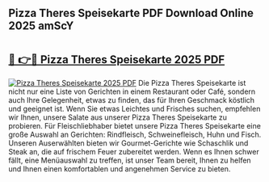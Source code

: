 ## Pizza Theres Speisekarte PDF Download Online 2025 amScY

# <h2><a href="http://gcazif.nevu.top/?p=Pizza+Theres+Speisekarte">🔗 👉🔴 Pizza Theres Speisekarte 2025 PDF</a></h2>

[![Pizza Theres Speisekarte 2025 PDF](https://i.imgur.com/dBaPXMq.png)](http://gcazif.nevu.top/?p=Pizza+Theres+Speisekarte)
Die Pizza Theres Speisekarte ist nicht nur eine Liste von Gerichten in einem Restaurant oder Café, sondern auch Ihre Gelegenheit, etwas zu finden, das für Ihren Geschmack köstlich und geeignet ist. Wenn Sie etwas Leichtes und Frisches suchen, empfehlen wir Ihnen, unsere Salate aus unserer Pizza Theres Speisekarte zu probieren. Für Fleischliebhaber bietet unsere Pizza Theres Speisekarte eine große Auswahl an Gerichten: Rindfleisch, Schweinefleisch, Huhn und Fisch. Unseren Auserwählten bieten wir Gourmet-Gerichte wie Schaschlik und Steak an, die auf frischem Feuer zubereitet werden. Wenn es Ihnen schwer fällt, eine Menüauswahl zu treffen, ist unser Team bereit, Ihnen zu helfen und Ihnen einen komfortablen und angenehmen Service zu bieten.
